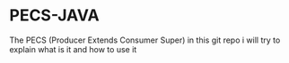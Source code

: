 # PECS-JAVA
The PECS (Producer Extends Consumer Super) in this  git repo i will try to explain what is it and how to use it
